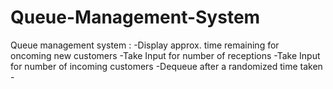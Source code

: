 # Queue-Management-System
Queue management system :  -Display approx. time remaining for oncoming new customers -Take Input for number of receptions -Take Input for number of incoming customers  -Dequeue after a randomized time taken -
